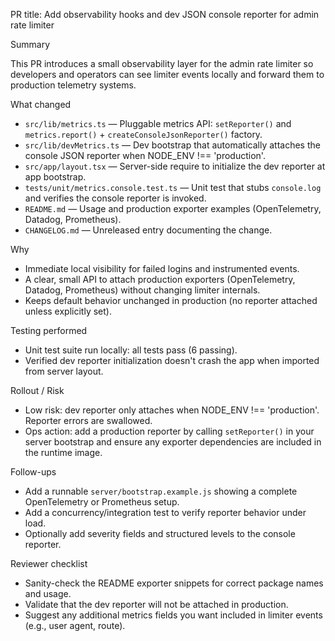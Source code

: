 PR title: Add observability hooks and dev JSON console reporter for admin rate limiter

Summary

This PR introduces a small observability layer for the admin rate limiter so developers and operators can see limiter events locally and forward them to production telemetry systems.

What changed

- `src/lib/metrics.ts` — Pluggable metrics API: `setReporter()` and `metrics.report()` + `createConsoleJsonReporter()` factory.
- `src/lib/devMetrics.ts` — Dev bootstrap that automatically attaches the console JSON reporter when NODE_ENV !== 'production'.
- `src/app/layout.tsx` — Server-side require to initialize the dev reporter at app bootstrap.
- `tests/unit/metrics.console.test.ts` — Unit test that stubs `console.log` and verifies the console reporter is invoked.
- `README.md` — Usage and production exporter examples (OpenTelemetry, Datadog, Prometheus).
- `CHANGELOG.md` — Unreleased entry documenting the change.

Why

- Immediate local visibility for failed logins and instrumented events.
- A clear, small API to attach production exporters (OpenTelemetry, Datadog, Prometheus) without changing limiter internals.
- Keeps default behavior unchanged in production (no reporter attached unless explicitly set).

Testing performed

- Unit test suite run locally: all tests pass (6 passing).
- Verified dev reporter initialization doesn't crash the app when imported from server layout.

Rollout / Risk

- Low risk: dev reporter only attaches when NODE_ENV !== 'production'. Reporter errors are swallowed.
- Ops action: add a production reporter by calling `setReporter()` in your server bootstrap and ensure any exporter dependencies are included in the runtime image.

Follow-ups

- Add a runnable `server/bootstrap.example.js` showing a complete OpenTelemetry or Prometheus setup.
- Add a concurrency/integration test to verify reporter behavior under load.
- Optionally add severity fields and structured levels to the console reporter.

Reviewer checklist

- Sanity-check the README exporter snippets for correct package names and usage.
- Validate that the dev reporter will not be attached in production.
- Suggest any additional metrics fields you want included in limiter events (e.g., user agent, route). 
